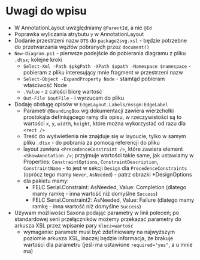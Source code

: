 Uwagi do wpisu
==============

- W AnnotationLayout uwzględniamy `@ParentId`, a nie `@Id`
- Poprawka wyliczania atrybutu `y` w AnnotationLayout
- Dodanie przestrzeni nazw `DTS` do `package2svg.xsl` - będzie potrzebne do przetwarzania węzłów pobranych przez `document()`
- `New-Diagram.ps1` - pierwsze podejście do pobierania diagramu z pliku `.dtsx`; kolejne kroki
    - `Select-Xml -Path $pkgPath -XPath $xpath -Namespace $namespace` - pobieram z pliku interesujący mnie fragment w przestrzeni nazw
    - `Select-Object -ExpandProperty Node` - stamtąd pobieram właściwość Node
    - `.Value` - z całości biorę wartość
    - `Out-File $outFile` - i wyrzucam do pliku
- Dodaję obsługę opisów w `EdgeLayout.Labels/mssgm:EdgeLabel`
    - Parametr `@BoundingBox` wg dokumentacji zawiera wierzchołki prostokąta definiującego ramy dla opisu, w rzeczywistości są to wartości `x`, `y`, `width`, `height`, które można wykorzystać od razu dla `<rect />`
    - Treść do wyświetlenia nie znajduje się w layoucie, tylko w samym pliku `.dtsx` - do pobrania za pomocą referencji do pliku
    - layout zawiera `<PrecedenceConstraint />`, które zawiera element `<ShowAnnotation />`; przyjmuje wartości takie same, jak ustawiamy w Properties: `ConstraintOptions`, `ConstraintDescription`, `ConstraintName` - to jest w sekcji `Design` dla `PrecedenceConstraints` (oprócz tego mamy `Never`, `AsNeeded`) - patrz obrazki *DesignOptions
    - dla pakietu mamy:
        - FELC Serial.Constraint: AsNeeded, Value: Completion (dlatego mamy ramkę - inna wartość niż domyślne `Success`)
        - FELC Serial.Constraint2: AsNeeded, Value: Failure (dlatego mamy ramkę - inna wartość niż domyślne `Success`)
- Używam możliwości Saxona podając parametry w linii poleceń; po standardowej serii przełączników możemy przekazać parametry do arkusza XSL przez wpisanie pary `klucz=wartość`
    - wymaganie: parametr musi być zdefiniowany na najwyższym poziomie arkusza XSL, inaczej będzie informacja, że brakuje wartości dla parametru (jeśli ma ustawione `required="yes"`, a u mnie ma)